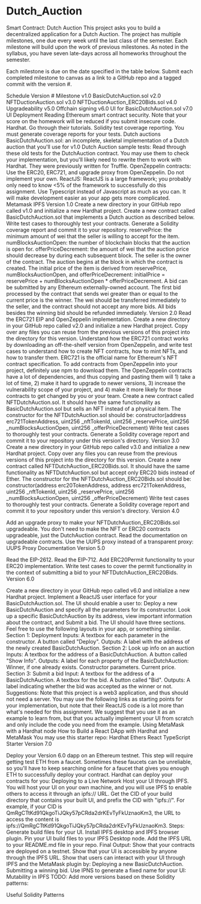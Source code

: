 # Dutch_Auction

Smart Contract: Dutch Auction
This project asks you to build a decentralized application for a Dutch Auction. The project has multiple milestones, one due every week until the last class of the semester. Each milestone will build upon the work of previous milestones. As noted in the syllabus, you have seven late-days across all homeworks throughout the semester.

Each milestone is due on the date specified in the table below. Submit each completed milestone to canvas as a link to a GitHub repo and a tagged commit with the version #.

Schedule
Version #	Milestone
v1.0	BasicDutchAuction.sol
v2.0	NFTDuctionAuction.sol
v3.0	NFTDuctionAuction_ERC20Bids.sol
v4.0	Upgradeability
v5.0	Offchain signing
v6.0	UI for BasicDutchAuction.sol
v7.0	UI Deployment
Reading
Ethereum smart contract security. Note that your score on the homework will be reduced if you submit insecure code.
Hardhat. Go through their tutorials.
Solidity test coverage reporting. You must generate coverage reports for your tests.
Dutch auctions
BasicDutchAuction.sol: an incomplete, skeletal implementation of a Dutch auction that you'll use for v1.0
Dutch Auction sample tests: Read through these old tests for the DutchAuction contract. You may use them to check your implementation, but you'll likely need to rewrite them to work with Hardhat. They were previously written for Truffle.
OpenZeppelin contracts: Use the ERC20, ERC721, and upgrade proxy from OpenZeppelin. Do not implement your own.
ReactJS: ReactJS is a large framework; you probably only need to know <5% of the framework to successfully do this assignment. Use Typescript instead of Javascript as much as you can. It will make development easier as your app gets more complicated.
Metamask
IPFS
Version 1.0
Create a new directory in your GitHub repo called v1.0 and initialize a new Hardhat project.
Create a new contract called BasicDutchAuction.sol that implements a Dutch auction as described below.
Write test cases to thoroughly test your contracts. Generate a Solidity coverage report and commit it to your repository.
reservePrice: the minimum amount of wei that the seller is willing to accept for the item.
numBlocksAuctionOpen: the number of blockchain blocks that the auction is open for.
offerPriceDecrement: the amount of wei that the auction price should decrease by during each subsequent block.
The seller is the owner of the contract.
The auction begins at the block in which the contract is created.
The initial price of the item is derived from reservePrice, numBlocksAuctionOpen, and offerPriceDecrement: initialPrice = reservePrice + numBlocksAuctionOpen * offerPriceDecrement.
A bid can be submitted by any Ethereum externally-owned account.
The first bid processed by the contract that sends wei greater than or equal to the current price is the winner. The wei should be transferred immediately to the seller, and the contract should not accept any more bids. All bids besides the winning bid should be refunded immediately.
Version 2.0
Read the ERC721 EIP and OpenZeppelin implementation.
Create a new directory in your GitHub repo called v2.0 and initialize a new Hardhat project.
Copy over any files you can reuse from the previous versions of this project into the directory for this version.
Understand how the ERC721 contract works by downloading an off-the-shelf version from OpenZeppelin, and write test cases to understand how to create NFT contracts, how to mint NFTs, and how to transfer them. ERC721 is the official name for Ethereum's NFT contract specification.
To add contracts from OpenZeppelin into your project, definitely use npm to download them. The OpenZeppelin contracts have a lot of dependencies, and thus copying and pasting them will 1) take a lot of time, 2) make it hard to upgrade to newer versions, 3) increase the vulnerability scope of your project, and 4) make it more likely for those contracts to get changed by you or your team.
Create a new contract called NFTDutchAuction.sol. It should have the same functionality as BasicDutchAuction.sol but sells an NFT instead of a physical item. The constructor for the NFTDutchAuction.sol should be: constructor(address erc721TokenAddress, uint256 _nftTokenId, uint256 _reservePrice, uint256 _numBlocksAuctionOpen, uint256 _offerPriceDecrement)
Write test cases to thoroughly test your contracts. Generate a Solidity coverage report and commit it to your repository under this version's directory.
Version 3.0
Create a new directory in your GitHub repo called v3.0 and initialize a new Hardhat project.
Copy over any files you can reuse from the previous versions of this project into the directory for this version.
Create a new contract called NFTDutchAuction_ERC20Bids.sol. It should have the same functionality as NFTDutchAuction.sol but accept only ERC20 bids instead of Ether.
The constructor for the NFTDutchAuction_ERC20Bids.sol should be: constructor(address erc20TokenAddress, address erc721TokenAddress, uint256 _nftTokenId, uint256 _reservePrice, uint256 _numBlocksAuctionOpen, uint256 _offerPriceDecrement)
Write test cases to thoroughly test your contracts. Generate a Solidity coverage report and commit it to your repository under this version's directory.
Version 4.0

Add an upgrade proxy to make your NFTDutchAuction_ERC20Bids.sol upgradeable. You don't need to make the NFT or ERC20 contracts upgradeable, just the DutchAuction contract.
Read the documentation on upgradeable contracts.
Use the UUPS proxy instead of a transparent proxy: UUPS Proxy Documentation
Version 5.0

Read the EIP-2612.
Read the EIP-712.
Add ERC20Permit functionality to your ERC20 implementation.
Write test cases to cover the permit functionality in the context of submitting a bid to your NFTDutchAuction_ERC20Bids.
Version 6.0

Create a new directory in your GitHub repo called v6.0 and initialize a new Hardhat project.
Implement a ReactJS user interface for your BasicDutchAuction.sol. The UI should enable a user to:
Deploy a new BasicDutchAuction and specify all the parameters for its constructor.
Look up a specific BasicDutchAuction by its address, view important information about the contract, and
Submit a bid.
The UI should have three sections. Feel free to use the following layouts in your app, or something similar.
Section 1: Deployment
Inputs:
A textbox for each parameter in the constructor.
A button called "Deploy".
Outputs:
A label with the address of the newly created BasicDutchAuction.
Section 2: Look up info on an auction
Inputs:
A textbox for the address of a BasicDutchAuction.
A button called "Show Info".
Outputs:
A label for each property of the BasicDutchAuction:
Winner, if one already exists.
Constructor parameters.
Current price.
Section 3: Submit a bid
Input:
A textbox for the address of a BasicDutchAuction.
A textbox for the bid.
A button called "Bid".
Outputs:
A label indicating whether the bid was accepted as the winner or not.
Suggestions:
Note that this project is a web3 application, and thus should not need a server.
You may use the following links as starting points for your implementation, but note that their ReactJS code is a lot more than what's needed for this assignment. We suggest that you use it as an example to learn from, but that you actually implement your UI from scratch and only include the code you need from the example.
Using MetaMask with a Hardhat node
How to Build a React DApp with Hardhat and MetaMask
You may use this starter repo: Hardhat Ethers React TypeScript Starter
Version 7.0

Deploy your Version 6.0 dapp on an Ethereum testnet.
This step will require getting test ETH from a faucet.
Sometimes these faucets can be unreliable, so you'll have to keep searching online for a faucet that gives you enough ETH to successfully deploy your contract.
Hardhat can deploy your contracts for you: Deploying to a Live Network
Host your UI through IPFS.
You will host your UI on your own machine, and you will use IPFS to enable others to access it through an ipfs:// URL.
Get the CID of your build directory that contains your built UI, and prefix the CID with "ipfs://".
For example, if your CID is QmRgCTtKd91QkgoTiJQky57pCRda2drKEvTyFkUznaoKm3, the URL to access the content is ipfs://QmRgCTtKd91QkgoTiJQky57pCRda2drKEvTyFkUznaoKm3.
Steps:
Generate build files for your UI.
Install IPFS desktop and IPFS browser plugin.
Pin your UI build files to your IPFS Desktop node.
Add the IPFS URL to your README.md file in your repo.
Final Output:
Show that your contracts are deployed on a testnet.
Show that your UI is accessible by anyone through the IPFS URL.
Show that users can interact with your UI through IPFS and the MetaMask plugin by:
Deploying a new BasicDutchAuction.
Submitting a winning bid.
Use IPNS to generate a fixed name for your UI: Mutability in IPFS
TODO: Add more versions based on these Solidity patterns:

Useful Solidity Patterns
